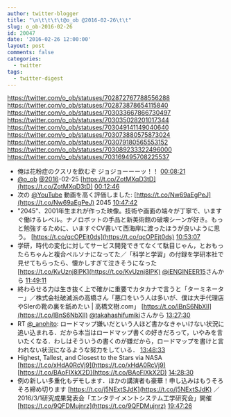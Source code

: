 ```yaml
---
author: twitter-blogger
title: "\n\t\t\t\t@o_ob @2016-02-26\t\t"
slug: o_ob-2016-02-26
id: 20047
date: '2016-02-26 12:00:00'
layout: post
comments: false
categories:
  - twitter
tags:
  - twitter-digest
---
```


https://twitter.com/o_ob/statuses/702872767788556288 https://twitter.com/o_ob/statuses/702873878654115840 https://twitter.com/o_ob/statuses/703033667866730497 https://twitter.com/o_ob/statuses/703035028201017344 https://twitter.com/o_ob/statuses/703049141149040640 https://twitter.com/o_ob/statuses/703073880575873024 https://twitter.com/o_ob/statuses/703079180565553152 https://twitter.com/o_ob/statuses/703089233322496000 https://twitter.com/o_ob/statuses/703169495708225537  

*   俺は花粉症のクスリを飲むぞ ジョジョーーーッ！！ [00:08:21](https://twitter.com/o_ob/statuses/702872767788556288)
*   [@o_ob](https://twitter.com/o_ob) [@2016](https://twitter.com/2016)-02-25 [https://t.co/ZotMXqD3tD](https://t.co/ZotMXqD3tD) [00:12:46](https://twitter.com/o_ob/statuses/702873878654115840)
*   次の [@YouTube](https://twitter.com/YouTube) 動画を高く評価しました: [https://t.co/Nw69aEgPeJ](https://t.co/Nw69aEgPeJ) 2045 [10:47:42](https://twitter.com/o_ob/statuses/703033667866730497)
*   "2045"、2001年生まれが作った映像。技術や画面の端々が丁寧で、いますぐ働けるレベル。ナノロボットの手品と新美術館の破壊シーンが好き。もっと勉強するために、いますぐCV書いて西海岸に渡ったほうが良いように思う。 [https://t.co/qcOPEjt0ds](https://t.co/qcOPEjt0ds) [10:53:07](https://twitter.com/o_ob/statuses/703035028201017344)
*   学研，時代の変化に対してサービス開発できてなくて駄目じゃん，とおもったらちゃんと複合ペルソナになってた／「科学と学習」の付録を学研本社で見せてもらったら、懐かしすぎて泣きそうになった [https://t.co/KvUznj8lPK](https://t.co/KvUznj8lPK) [@iENGINEER15](https://twitter.com/iENGINEER15)さんから [11:49:11](https://twitter.com/o_ob/statuses/703049141149040640)
*   終わらせる力は生き抜く上で確かに重要でカタカナで言うと「ターミネーター」／株式会社破滅派の高橋さん「悪口をいう人は多いが、僕は大手代理店やSIerの靴の裏を舐めたい | 高橋文樹.com」 [https://t.co/lBnS6NbXlI](https://t.co/lBnS6NbXlI) [@takahashifumiki](https://twitter.com/takahashifumiki)さんから [13:27:30](https://twitter.com/o_ob/statuses/703073880575873024)
*   RT [@_anohito](https://twitter.com/_anohito): ロードマップ嫌いだという人ほど書かなきゃいけない状況に追い込まれる．だから本当はロードマップ書くの好きだろって，いやみを言いたくなる．わしはそういうの書くのが嫌だから，ロードマップを書けと言われない状況になるような努力をしている． [13:48:33](https://twitter.com/o_ob/statuses/703079180565553152)
*   Highest, Tallest, and Closest to the Stars via NASA [https://t.co/xHdA0RcVj9](https://t.co/xHdA0RcVj9) [https://t.co/BAoFlXkX2D](https://t.co/BAoFlXkX2D) [14:28:30](https://twitter.com/o_ob/statuses/703089233322496000)
*   例の新しい多重化もデモします．ほかの講演者も豪華！申し込みはもうそろそろ締め切ります [https://t.co/j5NExtSJdK](https://t.co/j5NExtSJdK) ／2016/3/1研究成果発表会「エンタテイメントシステム工学研究会」開催 [https://t.co/9QFDMujnrz](https://t.co/9QFDMujnrz) [19:47:26](https://twitter.com/o_ob/statuses/703169495708225537)